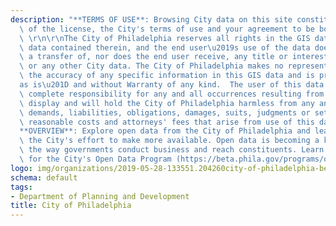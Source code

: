 ```yaml
---
description: "**TERMS OF USE**: Browsing City data on this site constitutes acceptance\
  \ of the license, the City's terms of use and your agreement to be bound by them.\
  \ \r\n\r\nThe City of Philadelphia reserves all rights in the GIS database and any\
  \ data contained therein, and the end user\u2019s use of the data does not constitute\
  \ a transfer of, nor does the end user receive, any title or interest in the database\
  \ or any other City data. The City of Philadelphia makes no representation about\
  \ the accuracy of any specific information in this GIS data and is provided \u201C\
  as is\u201D and without Warranty of any kind.  The user of this data will assume\
  \ complete responsibility for any and all occurrences resulting from its use or\
  \ display and will hold the City of Philadelphia harmless from any and all claims,\
  \ demands, liabilities, obligations, damages, suits, judgments or settlements, including\
  \ reasonable costs and attorneys' fees that arise from use of this data.\r\n\r\n\
  **OVERVIEW**: Explore open data from the City of Philadelphia and learn more about\
  \ the City's effort to make more available. Open data is becoming a key part of\
  \ the way governments conduct business and reach constituents. Learn what's next\
  \ for the City's Open Data Program (https://beta.phila.gov/programs/open-data-program/)."
logo: img/organizations/2019-05-28-133551.204260city-of-philadelphia-bell.png
schema: default
tags:
- Department of Planning and Development
title: City of Philadelphia
---
```

